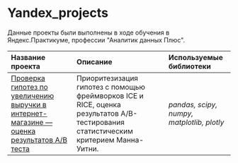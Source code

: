 # Yandex_projects

Данные проекты были выполнены в ходе обучения в Яндекс.Практикуме, профессии "Аналитик данных Плюс".

| Название проекта | Описание | Используемые библиотеки | 
| :---------------------- | :---------------------- | :---------------------- |
| [Проверка гипотез по увеличению выручки в интернет-магазине — оценка результатов A/B теста](AB_Test) | Приоритезизация гипотез с помощью фреймворков ICE и RICE, оценка результатов A/B-тестирования статистическим критерием Манна-Уитни.| *pandas, scipy, numpy, matplotlib, plotly* |
